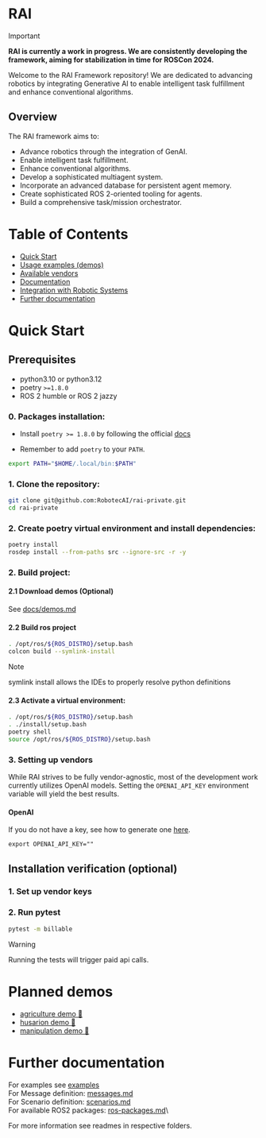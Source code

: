 # RAI

> [!IMPORTANT]  
> **RAI is currently a work in progress. We are consistently developing the framework, aiming for stabilization in time for ROSCon 2024.**

Welcome to the RAI Framework repository! We are dedicated to advancing robotics by integrating Generative AI to enable intelligent task fulfillment and enhance conventional algorithms.

## Overview

The RAI framework aims to:

- Advance robotics through the integration of GenAI.
- Enable intelligent task fulfillment.
- Enhance conventional algorithms.
- Develop a sophisticated multiagent system.
- Incorporate an advanced database for persistent agent memory.
- Create sophisticated ROS 2-oriented tooling for agents.
- Build a comprehensive task/mission orchestrator.

# Table of Contents

- [Quick Start](#installation)
- [Usage examples (demos)](#planned-demos)
- [Available vendors](#available-llm-vendors)
- [Documentation](#scenario-definition)
- [Integration with Robotic Systems](#integration-with-robotic-systems)
- [Further documentation](#further-documentation)

# Quick Start

## Prerequisites

- python3.10 or python3.12
- poetry `>=1.8.0`
- ROS 2 humble or ROS 2 jazzy

### 0. Packages installation:

- Install `poetry >= 1.8.0` by following the official [docs](https://python-poetry.org/docs/#installation)

- Remember to add `poetry` to your `PATH`.

```bash
export PATH="$HOME/.local/bin:$PATH"
```

### 1. Clone the repository:

```bash
git clone git@github.com:RobotecAI/rai-private.git
cd rai-private
```

### 2. Create poetry virtual environment and install dependencies:

```bash
poetry install
rosdep install --from-paths src --ignore-src -r -y
```

### 2. Build project:

#### 2.1 Download demos (Optional)

See [docs/demos.md](docs/demos.md)

#### 2.2 Build ros project

```bash
. /opt/ros/${ROS_DISTRO}/setup.bash
colcon build --symlink-install
```

> [!NOTE]
> symlink install allows the IDEs to properly resolve python definitions

#### 2.3 Activate a virtual environment:

```bash
. /opt/ros/${ROS_DISTRO}/setup.bash
. ./install/setup.bash
poetry shell
source /opt/ros/${ROS_DISTRO}/setup.bash
```

### 3. Setting up vendors

While RAI strives to be fully vendor-agnostic, most of the development work currently utilizes OpenAI models. Setting the `OPENAI_API_KEY` environment variable will yield the best results.

#### OpenAI

If you do not have a key, see how to generate one [here](https://platform.openai.com/docs/quickstart).

```
export OPENAI_API_KEY=""
```

## Installation verification (optional)

### 1. Set up vendor keys

### 2. Run pytest

```bash
pytest -m billable
```

> [!WARNING]
> Running the tests will trigger paid api calls.

# Planned demos

- [agriculture demo 🌾](https://github.com/RobotecAI/rai-agriculture-demo)
- [husarion demo 🤖](https://github.com/RobotecAI/rai-husarion-demo)
- [manipulation demo 🦾](https://github.com/RobotecAI/rai-manipulation-demo)

# Further documentation

For examples see [examples](./examples/README.md)\
For Message definition: [messages.md](docs/messages.md)\
For Scenario definition: [scenarios.md](docs/scenarios.md)\
For available ROS2 packages: [ros-packages.md](docs/ros-packages.md)\

For more information see readmes in respective folders.
